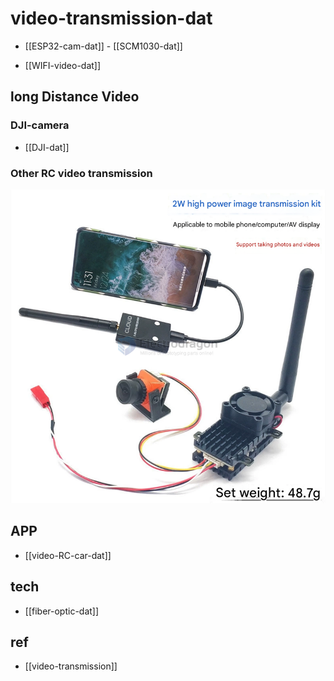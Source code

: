 
# video-transmission-dat



- [[ESP32-cam-dat]] - [[SCM1030-dat]]

- [[WIFI-video-dat]]

## long Distance Video 

### DJI-camera

- [[DJI-dat]] 

### Other RC video transmission

![](2025-04-23-14-33-42.png)


## APP 

- [[video-RC-car-dat]]

## tech 

- [[fiber-optic-dat]]


## ref 

- [[video-transmission]]


